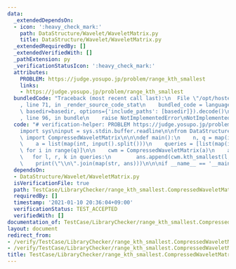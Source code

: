 ```yaml
---
data:
  _extendedDependsOn:
  - icon: ':heavy_check_mark:'
    path: DataStructure/Wavelet/WaveletMatrix.py
    title: DataStructure/Wavelet/WaveletMatrix.py
  _extendedRequiredBy: []
  _extendedVerifiedWith: []
  _pathExtension: py
  _verificationStatusIcon: ':heavy_check_mark:'
  attributes:
    PROBLEM: https://judge.yosupo.jp/problem/range_kth_smallest
    links:
    - https://judge.yosupo.jp/problem/range_kth_smallest
  bundledCode: "Traceback (most recent call last):\n  File \"/opt/hostedtoolcache/Python/3.9.1/x64/lib/python3.9/site-packages/onlinejudge_verify/documentation/build.py\"\
    , line 71, in _render_source_code_stat\n    bundled_code = language.bundle(stat.path,\
    \ basedir=basedir, options={'include_paths': [basedir]}).decode()\n  File \"/opt/hostedtoolcache/Python/3.9.1/x64/lib/python3.9/site-packages/onlinejudge_verify/languages/python.py\"\
    , line 96, in bundle\n    raise NotImplementedError\nNotImplementedError\n"
  code: "# verification-helper: PROBLEM https://judge.yosupo.jp/problem/range_kth_smallest\n\
    import sys\ninput = sys.stdin.buffer.readline\n\nfrom DataStructure.Wavelet.WaveletMatrix\
    \ import CompressedWaveletMatrix\n\n\ndef main():\n    n, q = map(int, input().split())\n\
    \    a = list(map(int, input().split()))\n    queries = [list(map(int, input().split()))\
    \ for i in range(q)]\n\n    cwm = CompressedWaveletMatrix(a)\n    ans = []\n \
    \   for l, r, k in queries:\n        ans.append(cwm.kth_smallest(l, r, k))\n\n\
    \    print(\"\\n\".join(map(str, ans)))\n\n\nif __name__ == '__main__':\n    main()\n"
  dependsOn:
  - DataStructure/Wavelet/WaveletMatrix.py
  isVerificationFile: true
  path: TestCase/LibraryChecker/range_kth_smallest.CompressedWaveletMatrix.test.py
  requiredBy: []
  timestamp: '2021-01-10 20:36:04+09:00'
  verificationStatus: TEST_ACCEPTED
  verifiedWith: []
documentation_of: TestCase/LibraryChecker/range_kth_smallest.CompressedWaveletMatrix.test.py
layout: document
redirect_from:
- /verify/TestCase/LibraryChecker/range_kth_smallest.CompressedWaveletMatrix.test.py
- /verify/TestCase/LibraryChecker/range_kth_smallest.CompressedWaveletMatrix.test.py.html
title: TestCase/LibraryChecker/range_kth_smallest.CompressedWaveletMatrix.test.py
---
```

